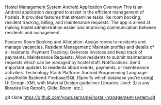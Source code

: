 Hostel Management System Android Application
Overview
This is an Android application designed to assist in the efficient management of hostels. It provides features that streamline tasks like room booking, resident tracking, billing, and maintenance requests. The app is aimed at making hostel administration easier and improving communication between residents and management.

Features
Room Booking and Allocation: Assign rooms to residents and manage vacancies.
Resident Management: Maintain profiles and details of all residents.
Payment Tracking: Generate invoices and keep track of payments.
Maintenance Requests: Allow residents to submit maintenance requests which can be managed by hostel staff.
Notifications: Send important updates to residents about events, payments, or maintenance activities.
Technology Stack
Platform: Android
Programming Language: Java/Kotlin
Backend: Firebase/SQL (Specify which database you’re using)
UI Design: XML with Material Design guidelines
Libraries Used: (List any libraries like Retrofit, Glide, Room, etc.)


git clone https://github.com/yourusername/hostel-management-system.git
